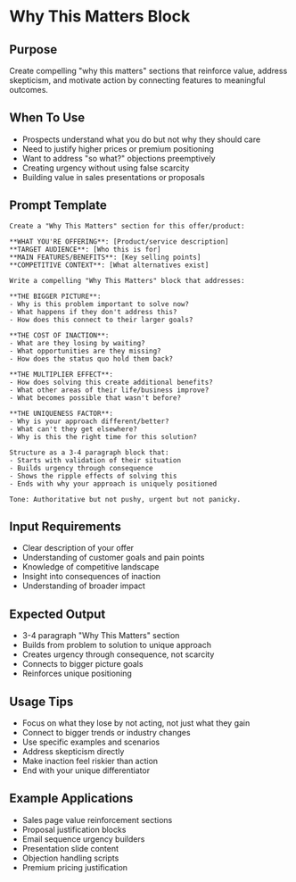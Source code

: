 # Why This Matters Block

## Purpose
Create compelling "why this matters" sections that reinforce value, address skepticism, and motivate action by connecting features to meaningful outcomes.

## When To Use
- Prospects understand what you do but not why they should care
- Need to justify higher prices or premium positioning
- Want to address "so what?" objections preemptively
- Creating urgency without using false scarcity
- Building value in sales presentations or proposals

## Prompt Template

```
Create a "Why This Matters" section for this offer/product:

**WHAT YOU'RE OFFERING**: [Product/service description]
**TARGET AUDIENCE**: [Who this is for]
**MAIN FEATURES/BENEFITS**: [Key selling points]
**COMPETITIVE CONTEXT**: [What alternatives exist]

Write a compelling "Why This Matters" block that addresses:

**THE BIGGER PICTURE**:
- Why is this problem important to solve now?
- What happens if they don't address this?
- How does this connect to their larger goals?

**THE COST OF INACTION**:
- What are they losing by waiting?
- What opportunities are they missing?
- How does the status quo hold them back?

**THE MULTIPLIER EFFECT**:
- How does solving this create additional benefits?
- What other areas of their life/business improve?
- What becomes possible that wasn't before?

**THE UNIQUENESS FACTOR**:
- Why is your approach different/better?
- What can't they get elsewhere?
- Why is this the right time for this solution?

Structure as a 3-4 paragraph block that:
- Starts with validation of their situation
- Builds urgency through consequence
- Shows the ripple effects of solving this
- Ends with why your approach is uniquely positioned

Tone: Authoritative but not pushy, urgent but not panicky.
```

## Input Requirements
- Clear description of your offer
- Understanding of customer goals and pain points
- Knowledge of competitive landscape
- Insight into consequences of inaction
- Understanding of broader impact

## Expected Output
- 3-4 paragraph "Why This Matters" section
- Builds from problem to solution to unique approach
- Creates urgency through consequence, not scarcity
- Connects to bigger picture goals
- Reinforces unique positioning

## Usage Tips
- Focus on what they lose by not acting, not just what they gain
- Connect to bigger trends or industry changes
- Use specific examples and scenarios
- Address skepticism directly
- Make inaction feel riskier than action
- End with your unique differentiator

## Example Applications
- Sales page value reinforcement sections
- Proposal justification blocks
- Email sequence urgency builders
- Presentation slide content
- Objection handling scripts
- Premium pricing justification